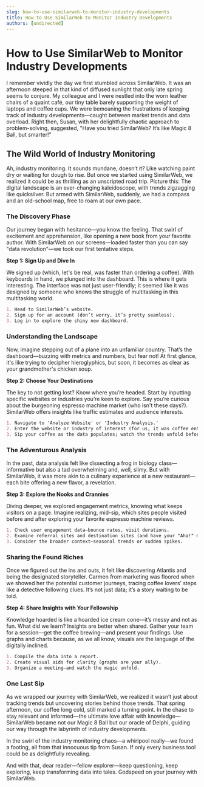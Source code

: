 ```yaml
---
slug: how-to-use-similarweb-to-monitor-industry-developments
title: How to Use SimilarWeb to Monitor Industry Developments
authors: [undirected]
---
```



# How to Use SimilarWeb to Monitor Industry Developments

I remember vividly the day we first stumbled across SimilarWeb. It was an afternoon steeped in that kind of diffused sunlight that only late spring seems to conjure. My colleague and I were nestled into the worn leather chairs of a quaint café, our tiny table barely supporting the weight of laptops and coffee cups. We were bemoaning the frustrations of keeping track of industry developments—caught between market trends and data overload. Right then, Susan, with her delightfully chaotic approach to problem-solving, suggested, "Have you tried SimilarWeb? It’s like Magic 8 Ball, but smarter!"

## The Wild World of Industry Monitoring

Ah, industry monitoring. It sounds mundane, doesn’t it? Like watching paint dry or waiting for dough to rise. But once we started using SimilarWeb, we realized it could be as thrilling as an unscripted road trip. Picture this: The digital landscape is an ever-changing kaleidoscope, with trends zigzagging like quicksilver. But armed with SimilarWeb, suddenly, we had a compass and an old-school map, free to roam at our own pace.

### The Discovery Phase

Our journey began with hesitance—you know the feeling. That swirl of excitement and apprehension, like opening a new book from your favorite author. With SimilarWeb on our screens—loaded faster than you can say "data revolution"—we took our first tentative steps.

**Step 1: Sign Up and Dive In**

We signed up (which, let's be real, was faster than ordering a coffee). With keyboards in hand, we plunged into the dashboard. This is where it gets interesting. The interface was not just user-friendly; it seemed like it was designed by someone who knows the struggle of multitasking in this multitasking world.

```markdown
1. Head to SimilarWeb’s website.
2. Sign up for an account (don’t worry, it’s pretty seamless).
3. Log in to explore the shiny new dashboard.
```

### Understanding the Landscape

Now, imagine stepping out of a plane into an unfamiliar country. That’s the dashboard—buzzing with metrics and numbers, but fear not! At first glance, it's like trying to decipher hieroglyphics, but soon, it becomes as clear as your grandmother's chicken soup.

**Step 2: Choose Your Destinations**

The key to not getting lost? Know where you’re headed. Start by inputting specific websites or industries you’re keen to explore. Say you’re curious about the burgeoning espresso machine market (who isn't these days?). SimilarWeb offers insights like traffic estimates and audience interests.  

```markdown
1. Navigate to 'Analyze Website' or 'Industry Analysis.'
2. Enter the website or industry of interest (for us, it was coffee enthusiast sites).
3. Sip your coffee as the data populates; watch the trends unfold before your eyes.
```

### The Adventurous Analysis

In the past, data analysis felt like dissecting a frog in biology class—informative but also a tad overwhelming and, well, slimy. But with SimilarWeb, it was more akin to a culinary experience at a new restaurant—each bite offering a new flavor, a revelation.

**Step 3: Explore the Nooks and Crannies**

Diving deeper, we explored engagement metrics, knowing what keeps visitors on a page. Imagine realizing, mid-sip, which sites people visited before and after exploring your favorite espresso machine reviews.

```markdown
1. Check user engagement data—bounce rates, visit durations.
2. Examine referral sites and destination sites (and have your "Aha!" moments).
3. Consider the broader context—seasonal trends or sudden spikes.
```

### Sharing the Found Riches

Once we figured out the ins and outs, it felt like discovering Atlantis and being the designated storyteller. Carmen from marketing was floored when we showed her the potential customer journeys, tracing coffee lovers’ steps like a detective following clues. It’s not just data; it’s a story waiting to be told.

**Step 4: Share Insights with Your Fellowship**

Knowledge hoarded is like a hoarded ice cream cone—it’s messy and not as fun. What did we learn? Insights are better when shared. Gather your team for a session—get the coffee brewing—and present your findings. Use graphs and charts because, as we all know, visuals are the language of the digitally inclined.

```markdown
1. Compile the data into a report.
2. Create visual aids for clarity (graphs are your ally).
3. Organize a meeting—and watch the magic unfold.
```

### One Last Sip

As we wrapped our journey with SimilarWeb, we realized it wasn’t just about tracking trends but uncovering stories behind those trends. That spring afternoon, our coffee long cold, still marked a turning point. In the chase to stay relevant and informed—the ultimate love affair with knowledge—SimilarWeb became not our Magic 8 Ball but our oracle of Delphi, guiding our way through the labyrinth of industry developments.

In the swirl of the industry monitoring chaos—a whirlpool really—we found a footing, all from that innocuous tip from Susan. If only every business tool could be as delightfully revealing.

And with that, dear reader—fellow explorer—keep questioning, keep exploring, keep transforming data into tales. Godspeed on your journey with SimilarWeb.